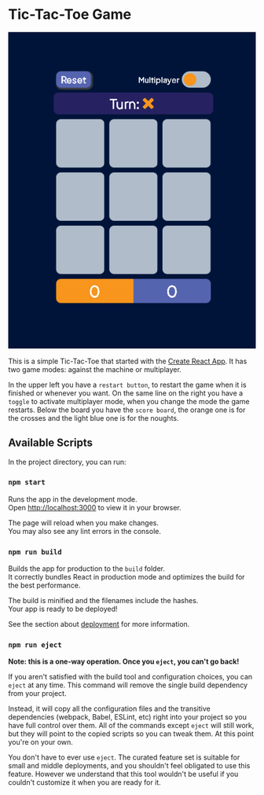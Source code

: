 # Tic-Tac-Toe Game

![game image](./src/assets/images/tic-tac-toe.png)

This is a simple Tic-Tac-Toe that started with the [Create React App](https://github.com/facebook/create-react-app). It has two game modes: against the machine or multiplayer.

In the upper left you have a `restart button`, to restart the game when it is finished or whenever you want. On the same line on the right you have a `toggle` to activate multiplayer mode, when you change the mode the game restarts. Below the board you have the `score board`, the orange one is for the crosses and the light blue one is for the noughts.



## Available Scripts

In the project directory, you can run:

### `npm start`

Runs the app in the development mode.\
Open [http://localhost:3000](http://localhost:3000) to view it in your browser.

The page will reload when you make changes.\
You may also see any lint errors in the console.

### `npm run build`

Builds the app for production to the `build` folder.\
It correctly bundles React in production mode and optimizes the build for the best performance.

The build is minified and the filenames include the hashes.\
Your app is ready to be deployed!

See the section about [deployment](https://facebook.github.io/create-react-app/docs/deployment) for more information.

### `npm run eject`

**Note: this is a one-way operation. Once you `eject`, you can't go back!**

If you aren't satisfied with the build tool and configuration choices, you can `eject` at any time. This command will remove the single build dependency from your project.

Instead, it will copy all the configuration files and the transitive dependencies (webpack, Babel, ESLint, etc) right into your project so you have full control over them. All of the commands except `eject` will still work, but they will point to the copied scripts so you can tweak them. At this point you're on your own.

You don't have to ever use `eject`. The curated feature set is suitable for small and middle deployments, and you shouldn't feel obligated to use this feature. However we understand that this tool wouldn't be useful if you couldn't customize it when you are ready for it.
